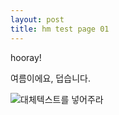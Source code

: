 ```yaml
---
layout: post
title: hm test page 01
---
```


hooray!

여름이에요, 덥습니다.

![대체텍스트를 넣어주라](/images/jekyll-logo.png)
